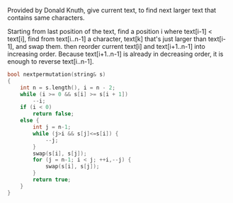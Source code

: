Provided by Donald Knuth, give current text, to find next larger text that contains same characters.

Starting from last position of the text, find a position i where text[i-1] < text[i], 
find from text[i..n-1] a character, text[k] that's just larger than  text[i-1], and swap them. 
then reorder current text[i] and text[i+1..n-1] into increasing order. Because text[i+1..n-1] is already in decreasing order,
it is enough to reverse text[i..n-1].

```c++
bool nextpermutation(string& s) 
{ 
    int n = s.length(), i = n - 2; 
    while (i >= 0 && s[i] >= s[i + 1]) 
        --i; 
    if (i < 0) 
        return false; 
    else { 
        int j = n-1;
        while (j>i && s[j]<=s[i]) {
            --j;
        }
        swap(s[i], s[j]);
        for (j = n-1; i < j; ++i,--j) {
            swap(s[i], s[j]);
        } 
        return true; 
    } 
} 
```
